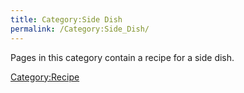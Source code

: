 ```yaml
---
title: Category:Side Dish
permalink: /Category:Side_Dish/
---
```


Pages in this category contain a recipe for a side dish.

[Category:Recipe](/Category:Recipe "wikilink")